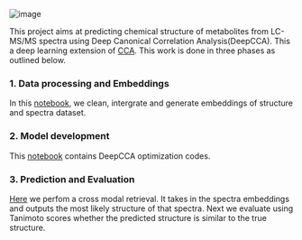 

![image](https://user-images.githubusercontent.com/71344715/213716229-a05eb13d-abf8-4fca-953c-cc3acc24a4f3.png)

This project aims at predicting chemical structure of metabolites from LC-MS/MS spectra using Deep Canonical Correlation Analysis(DeepCCA). This a deep learning extension of [CCA](https://bmcbioinformatics.biomedcentral.com/articles/10.1186/s12859-018-2572-9). This work is done in three phases as outlined below.







<h3> 1. Data processing and Embeddings </h3>

In this [notebook](https://github.com/LukaLmelias/DeepCCA_thesis/blob/main/data_preprocessing_and_embeddings.ipynb), we clean, intergrate and generate embeddings of structure and spectra dataset.

<h3> 2. Model development </h3>

This [notebook](https://github.com/LukaLmelias/DeepCCA_thesis/blob/main/DeepCCA_models_training.ipynb) contains DeepCCA optimization codes.

<h3> 3. Prediction and Evaluation </h3>

[Here](https://github.com/LukaLmelias/DeepCCA_thesis/blob/main/spectra_structure_prediction.ipynb) we perfom a cross modal retrieval. It takes in the spectra embeddings and outputs the most likely structure of that spectra. Next we evaluate using Tanimoto scores whether the predicted structure is similar to the true structure.





 
